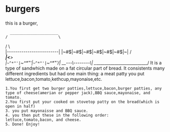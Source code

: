 # burgers
this is a burger,

      _____________________
    /                      \  
   /                        \  
   |-------------------------|
   |~#$|~#$|~#$|~#$|~#$|~#$|~|
  /___________________________\
  |<__________________________>\
  |`~^*"'|`~^*"'|`~^*"'|`~^*"'/|
  \_\_\-\-\-\\-\-\-\-\-\-\-\-\\|
   \___________________________/
    It is a type of sandwhich made on a fat circular part of bread.
    It consistents many different ingredients but had one main thing: a meat patty
    you put lettuce,bacon,tomato,kethcup,mayonaise,etc.

    1.You first get two burger patties,lettuce,bacon,burger patties, any type of cheese(amerian or pepper jack),BBQ sauce,mayonaise, and tomato.
    2.You first put your cooked on stovetop patty on the bread(which is open in half)
    3. you put mayonaisse and BBQ sauce.
    4. you then put these in the following order:
    lettuce,tomato,bacon, and cheese.
    5. Done! Enjoy!